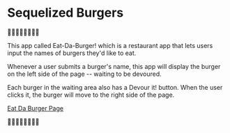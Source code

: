 # Sequelized Burgers
:hamburger::hamburger::hamburger::hamburger::hamburger::hamburger::hamburger::hamburger:

This app called Eat-Da-Burger! which is a restaurant app that lets users input the names of burgers they'd like to eat.

Whenever a user submits a burger's name, this app will display the burger on the left side of the page -- waiting to be devoured.

Each burger in the waiting area also has a Devour it! button. When the user clicks it, the burger will move to the right side of the page.

[Eat Da Burger Page](https://hidden-ravine-83132.herokuapp.com/)

:hamburger::hamburger::hamburger::hamburger::hamburger::hamburger::hamburger::hamburger: